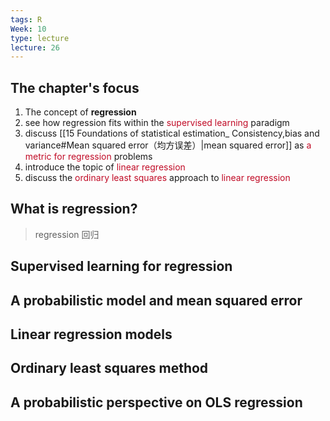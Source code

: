 ```yaml
---
tags: R
Week: 10
type: lecture
lecture: 26
---
```


## The chapter's focus
1. The concept of **regression**
2. see how regression fits within the <font color=#c10b26>supervised learning</font> paradigm
3. discuss [[15 Foundations of statistical estimation_ Consistency,bias and variance#Mean squared error（均方误差）|mean squared error]] as <font color=#c10b26>a metric for regression</font> problems
4. introduce the topic of <font color=#c10b26>linear regression</font>
5. discuss the <font color=#c10b26>ordinary least squares</font> approach to <font color=#c10b26>linear regression</font>


## What is regression?
>regression 回归





## Supervised learning for regression

## A probabilistic model and mean squared error

## Linear regression models


## Ordinary least squares method

## A probabilistic perspective on OLS regression



